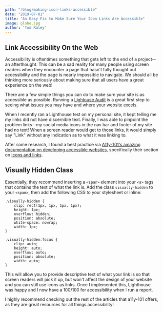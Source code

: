 ```yaml
---
path: "/blog/making-icon-links-accessible"
date: "2019-07-01"
title: "An Easy Fix to Make Sure Your Icon Links Are Accessible"
image: globe.jpg
author: 'Tom Raley'
---
```


## Link Accessibility On the Web
Accessibility is oftentimes something that gets left to the end of a project--an afterthought. This can be a sad reality for many people using screen readers when they encounter a page that hasn't fully thought out accessibility and the page is nearly impossible to navigate. We should all be thinking more seriously about making sure that all users have a great experience on the web!

There are a few simple things you can do to make sure your site is as accessible as possible. Running a [Lightouse Audit](https://developers.google.com/web/tools/lighthouse/) is a great first step to seeing what issues you may have and where your website excels.

When I recently ran a Lighthouse test on my personal site, it kept telling me my links did not have discernible text. Finally, I was able to pinpoint the problem links--my social media icons in the nav bar and footer of my site had no text! When a screen reader would get to those links, it would simply say "Link" without any indication as to what it was linking to.

After some research, I found a best practice via [A11y-101's amazing documentation on developing accessible websites](https://a11y-101.com), specifically their section on [Icons and links](https://a11y-101.com/development/icons-and-links).

## Visually Hidden Class
Essentially, they recommend inserting a `<span>` element into your `<a>` tags that contains the text of what the link is. Add the class `visually-hidden` to your `<span>`, then add the following CSS to your stylesheet or inline:

```
.visually-hidden {
    clip: rect(1px, 1px, 1px, 1px);
    height: 1px;
    overflow: hidden;
    position: absolute;
    white-space: nowrap;
    width: 1px;
}

.visually-hidden:focus {
    clip: auto;
    height: auto;
    overflow: auto;
    position: absolute;
    width: auto;
}
```

This will allow you to provide descriptive text of what your link is so that screen readers will pick it up, but won't affect the design of your website and you can still use icons as links. Once I implemented this, Lighthouse was happy and I now have a 100/100 for accessibility when I run a report.

I highly recommend checking out the rest of the articles that a11y-101 offers, as they are great resources for all things accessibility!